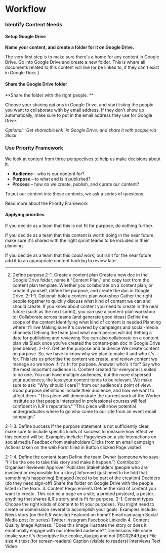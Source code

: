 # Workflow

### Identify Content Needs

#### Setup Google Drive

**Name your content, and create a folder for it on Google Drive.**

The very first step is to make sure there's a home for any content in Google Drive. Go into Google Drive and create a new folder. This is where all documents related to this content will live \(or be linked to, if they can't exist in Google Docs.\)

#### Share the Google Drive folder
**Share the folder with the right people. **

Choose your sharing options in Google Drive, and start listing the people you want to collaborate with by email address. If they don't show up automatically, make sure to put in the email address they use for Google Drive. 

*Optional: 'Get shareable link' in Google Drive, and share it with people via Slack.*

### Use Priority Framework

We look at content from three perspectives to help us make decisions about it.

* **Audience** – who is our content for? 
* **Purpose** – to what end is it published? 
* **Process** – how do we create, publish, and curate our content?

To put our content into these contexts, we ask a series of questions. 

Read more about the Priority Framework

#### Applying priorities

If you decide as a team that this is not fit for purpose, do nothing further.

If you decide as a team that this content is worth doing in the near future, make sure it's shared with the right sprint teams to be included in their planning.

If you decide as a team that this _could_ work, but isn't for the near future, add it to an appropriate content backlog to review later.

---

2. Define purpose 2-1. Create a content plan Create a new doc in the Google Drive folder, name it "Content Plan," and copy text from the content plan template. Whether you collaborate on a content plan, or create it yourself, define the purpose, and create the doc in Google Drive. 2-1-1. Optional: hold a content-plan workshop Gather the right people together to quickly discuss what kind of content we can and should create. If you know about content you need to create in the near future \(such as the next sprint\), you can use a content-plan workshop to: Collaborate across teams \(and generate good ideas\) Define the scope of the content Identifying what kind of content is needed Planning where it'll live Making sure it's covered by campaigns and social-media channels Defining the team \(and what each person will do\) Setting a date for publishing and reviewing You can also collaborate on a content plan via Slack once you've created the content-plan doc in Google Drive \(see below\). 2-1-2. Define the purpose and audience We create content on purpose. So, we have to know why we plan to make it and who it's for. This lets us prioritise the content we create, and review content we manage so we know if it's fit for purpose. Answer: who's it for? Say who the most important audience is. Content created for everyone is suited to no one. You can have multiple audiences, but the more dispersed your audiences, the less your content tends to be relevant. We make sure to ask: "Why should I care?" from our audience's point of view. Good purpose definitions include their audience, and how we want to affect them. "This piece will demonstrate the current work of the Worker Institute so that people interested in professional courses will feel confident in ILR's reputation." "This piece will show potential undergraduates where to go who come to our site from an event email campaign."

2-1-3. Define success If the purpose statement is not sufficiently clear, make sure to include specific kinds of success to measure how effective this content will be. Examples include: Pageviews on a site Interactions on social media Feedback from stakeholders Clicks from an email campaign Actions taken on the web Form filled in Button clicked Page visited

2-1-4. Define the content team Define the team Owner \(someone who says: "I'll be the one to take this story and make it happen."\) Contributor Organiser Reviewer Approver Publisher Stakeholders \(people who are involved or responsible for a story\) Informed \(just need to be told that something's happening\) Engaged \(need to be part of the creation\) Deciders \(do they need sign-off\) Share the folder on Google Drive with the people listed in the team. 3. Content Requirements Define the kind of content you want to create. This can be a page on a site, a printed postcard, a poster... anything that shares ILR's story and is fit for purpose. 3-1. Content types Choose the right kinds of content to fit your purposes. You might need to create or commission several to accomplish your goals. Examples include: News story \(on the ILR website\) Featured on home? Email campaign Social Media post \(or series\) Twitter Instagram Facebook LinkedIn 4. Content Quality Image Aptness: "Does this image illustrate the story or does it emotionally engage with our intended audience?" Dimensions File name \(make sure it's descriptive like cookie\_day.jpg and not DSC02849.jpg\) File size Alt text \(for screen-readers\) Caption \(visible to readers\) Interviews Text Video

